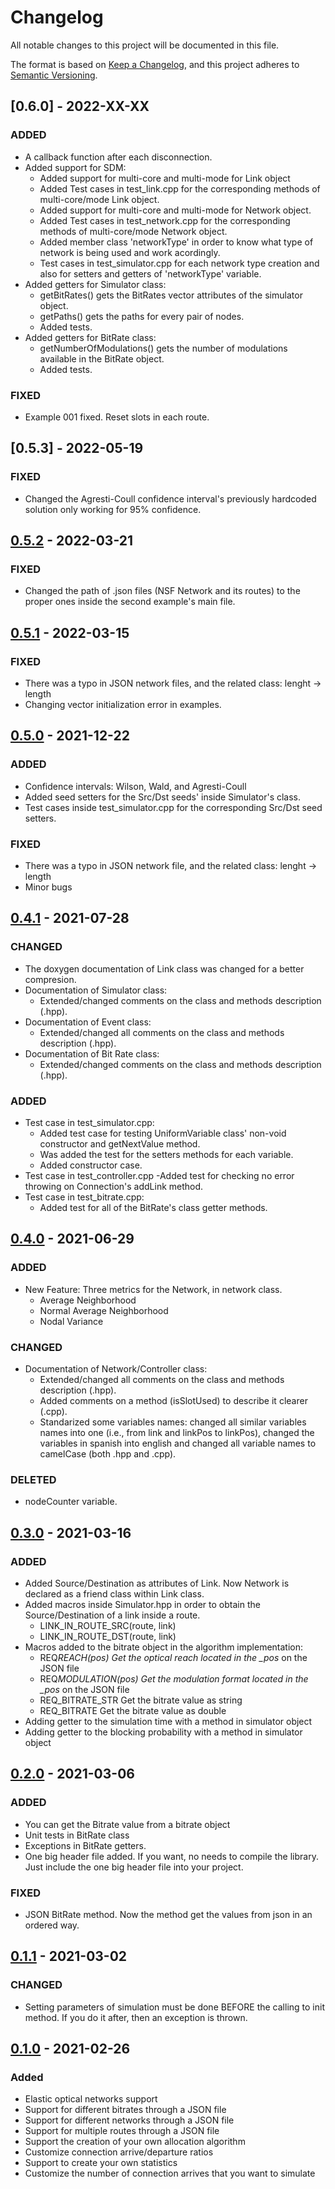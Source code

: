 # Changelog

All notable changes to this project will be documented in this file.

The format is based on [Keep a Changelog](https://keepachangelog.com/en/1.0.0/),
and this project adheres to [Semantic Versioning](https://semver.org/spec/v2.0.0.html).

## [0.6.0] - 2022-XX-XX

### ADDED

- A callback function after each disconnection.
- Added support for SDM: 
  - Added support for multi-core and multi-mode for Link object
  - Added Test cases in test_link.cpp for the corresponding methods of multi-core/mode Link object.
  - Added support for multi-core and multi-mode for Network object.
  - Added Test cases in test_network.cpp for the corresponding methods of multi-core/mode Network object.
  - Added member class 'networkType' in order to know what type of network is being used and work acordingly.
  - Test cases in test_simulator.cpp for each network type creation and also for setters and getters of 'networkType' variable.
- Added getters for Simulator class:
  - getBitRates() gets the BitRates vector attributes of the simulator object.
  - getPaths() gets the paths for every pair of nodes.
  - Added tests.
- Added getters for BitRate class:
  - getNumberOfModulations() gets the number of modulations available in the BitRate object.
  - Added tests.

### FIXED

- Example 001 fixed. Reset slots in each route.

## [0.5.3] - 2022-05-19

### FIXED
 
- Changed the Agresti-Coull confidence interval's previously hardcoded solution only working for 95% confidence.

## [0.5.2] - 2022-03-21

### FIXED

- Changed the path of .json files (NSF Network and its routes) to the proper ones inside the second example's main file.

## [0.5.1] - 2022-03-15

### FIXED

- There was a typo in JSON network files, and the related class: lenght -> length
- Changing vector initialization error in examples. 

## [0.5.0] - 2021-12-22

### ADDED

- Confidence intervals: Wilson, Wald, and Agresti-Coull
- Added seed setters for the Src/Dst seeds' inside Simulator's class. 
- Test cases inside test_simulator.cpp for the corresponding Src/Dst seed setters.

### FIXED

- There was a typo in JSON network file, and the related class: lenght -> length
- Minor bugs

## [0.4.1] - 2021-07-28

### CHANGED

- The doxygen documentation of Link class was changed for a better compresion.
- Documentation of Simulator class:
  - Extended/changed comments on the class and methods description (.hpp).
- Documentation of Event class:
  - Extended/changed all comments on the class and methods description (.hpp).
- Documentation of Bit Rate class:
  - Extended/changed comments on the class and methods description (.hpp).
    
### ADDED

- Test case in test_simulator.cpp:
  - Added test case for testing UniformVariable class' non-void constructor and getNextValue method.
  - Was added the test for the setters methods for each variable.
  - Added constructor case.
- Test case in test_controller.cpp
    -Added test for checking no error throwing on Connection's addLink method.
- Test case in test_bitrate.cpp:
  - Added test for all of the BitRate's class getter methods.


## [0.4.0] - 2021-06-29

### ADDED

- New Feature: Three metrics for the Network, in network class.
  - Average Neighborhood
  - Normal Average Neighborhood
  - Nodal Variance

### CHANGED

- Documentation of Network/Controller class:
  - Extended/changed all comments on the class and methods description (.hpp).
  - Added comments on a method (isSlotUsed) to describe it clearer (.cpp).
  - Standarized some variables names: changed all similar variables names into one (i.e., from link and linkPos to linkPos), changed the variables in spanish into english and changed all variable names to camelCase (both .hpp and .cpp).

### DELETED

- nodeCounter variable.

## [0.3.0] - 2021-03-16

### ADDED

- Added Source/Destination as attributes of Link. Now Network is declared as a friend class within Link class.
- Added macros inside Simulator.hpp in order to obtain the Source/Destination of a link inside a route.
  - LINK_IN_ROUTE_SRC(route, link)
  - LINK_IN_ROUTE_DST(route, link)
- Macros added to the bitrate object in the algorithm implementation:
  - REQ*REACH(pos) Get the optical reach located in the \_pos* on the JSON file
  - REQ*MODULATION(pos) Get the modulation format located in the \_pos* on the JSON file
  - REQ_BITRATE_STR Get the bitrate value as string
  - REQ_BITRATE Get the bitrate value as double
- Adding getter to the simulation time with a method in simulator object
- Adding getter to the blocking probability with a method in simulator object

## [0.2.0] - 2021-03-06

### ADDED

- You can get the Bitrate value from a bitrate object
- Unit tests in BitRate class
- Exceptions in BitRate getters.
- One big header file added. If you want, no needs to compile the library. Just include the one big header file into your project.

### FIXED

- JSON BitRate method. Now the method get the values from json in an ordered way.

## [0.1.1] - 2021-03-02

### CHANGED

- Setting parameters of simulation must be done BEFORE the calling to init method. If you do it after, then an exception is thrown.

## [0.1.0] - 2021-02-26

### Added

- Elastic optical networks support
- Support for different bitrates through a JSON file
- Support for different networks through a JSON file
- Support for multiple routes through a JSON file
- Support the creation of your own allocation algorithm
- Customize connection arrive/departure ratios
- Support to create your own statistics
- Customize the number of connection arrives that you want to simulate

[0.1.0]: https://gitlab.com/DaniloBorquez/flex-net-sim/-/releases/v0.1.0
[0.1.1]: https://gitlab.com/DaniloBorquez/flex-net-sim/-/compare/v0.1.0...v0.1.1
[0.2.0]: https://gitlab.com/DaniloBorquez/flex-net-sim/-/compare/v0.1.1...v0.2.0
[0.3.0]: https://gitlab.com/DaniloBorquez/flex-net-sim/-/compare/v0.2.0...v0.3.0
[0.4.0]: https://gitlab.com/DaniloBorquez/flex-net-sim/-/compare/v0.3.0...v0.4.0
[0.4.1]: https://gitlab.com/DaniloBorquez/flex-net-sim/-/compare/v0.4.0...v0.4.1
[0.5.0]: https://gitlab.com/DaniloBorquez/flex-net-sim/-/compare/v0.4.1...v0.5.0
[0.5.1]: https://gitlab.com/DaniloBorquez/flex-net-sim/-/compare/v0.5.0...v0.5.1
[0.5.2]: https://gitlab.com/DaniloBorquez/flex-net-sim/-/compare/v0.5.1...v0.5.2
